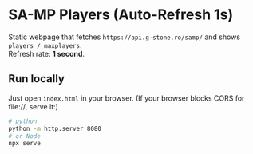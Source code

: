 # SA-MP Players (Auto-Refresh 1s)

Static webpage that fetches `https://api.g-stone.ro/samp/` and shows `players / maxplayers`.  
Refresh rate: **1 second**.

## Run locally
Just open `index.html` in your browser.
(If your browser blocks CORS for file://, serve it:)
```bash
# python
python -m http.server 8080
# or Node
npx serve
